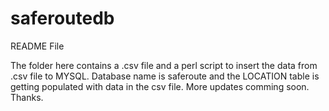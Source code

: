 saferoutedb
===========

README File

The folder here contains a .csv file and a perl script to insert the data from .csv file to MYSQL. Database name is saferoute and the LOCATION table is getting populated with data in the csv file. More updates comming soon. Thanks.
